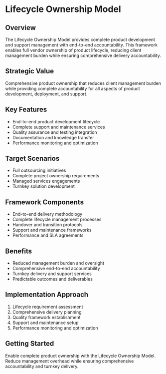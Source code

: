 # Lifecycle Ownership Model

## Overview
The Lifecycle Ownership Model provides complete product development and support management with end-to-end accountability. This framework enables full vendor ownership of product lifecycle, reducing client management burden while ensuring comprehensive delivery accountability.

## Strategic Value
Comprehensive product ownership that reduces client management burden while providing complete accountability for all aspects of product development, deployment, and support.

## Key Features
- End-to-end product development lifecycle
- Complete support and maintenance services
- Quality assurance and testing integration
- Documentation and knowledge transfer
- Performance monitoring and optimization

## Target Scenarios
- Full outsourcing initiatives
- Complete project ownership requirements
- Managed services engagements
- Turnkey solution development

## Framework Components
- End-to-end delivery methodology
- Complete lifecycle management processes
- Handover and transition protocols
- Support and maintenance frameworks
- Performance and SLA agreements

## Benefits
- Reduced management burden and oversight
- Comprehensive end-to-end accountability
- Turnkey delivery and support services
- Predictable outcomes and deliverables

## Implementation Approach
1. Lifecycle requirement assessment
2. Comprehensive delivery planning
3. Quality framework establishment
4. Support and maintenance setup
5. Performance monitoring and optimization

## Getting Started
Enable complete product ownership with the Lifecycle Ownership Model. Reduce management overhead while ensuring comprehensive accountability and turnkey delivery.